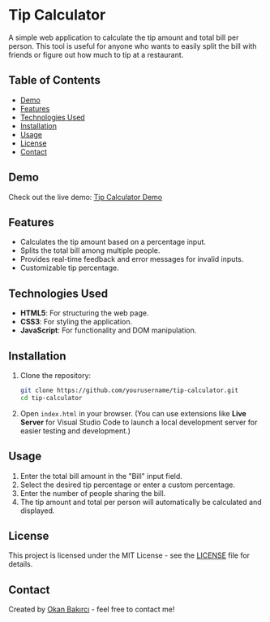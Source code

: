 # Tip Calculator

A simple web application to calculate the tip amount and total bill per person. This tool is useful for anyone who wants to easily split the bill with friends or figure out how much to tip at a restaurant.

## Table of Contents
- [Demo](#demo)
- [Features](#features)
- [Technologies Used](#technologies-used)
- [Installation](#installation)
- [Usage](#usage)
- [License](#license)
- [Contact](#contact)

## Demo

Check out the live demo: [Tip Calculator Demo](#)

## Features

- Calculates the tip amount based on a percentage input.
- Splits the total bill among multiple people.
- Provides real-time feedback and error messages for invalid inputs.
- Customizable tip percentage.

## Technologies Used

- **HTML5**: For structuring the web page.
- **CSS3**: For styling the application.
- **JavaScript**: For functionality and DOM manipulation.

## Installation

1. Clone the repository:

    ```bash
    git clone https://github.com/yourusername/tip-calculator.git
    cd tip-calculator
    ```

2. Open `index.html` in your browser. (You can use extensions like **Live Server** for Visual Studio Code to launch a local development server for easier testing and development.)

## Usage

1. Enter the total bill amount in the "Bill" input field.
2. Select the desired tip percentage or enter a custom percentage.
3. Enter the number of people sharing the bill.
4. The tip amount and total per person will automatically be calculated and displayed.



## License

This project is licensed under the MIT License - see the [LICENSE](LICENSE) file for details.

## Contact

Created by [Okan Bakırcı](https://github.com/yourusername) - feel free to contact me!
